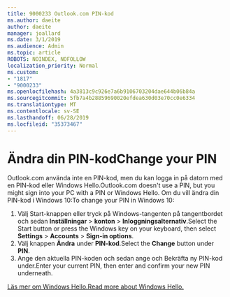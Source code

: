 ```yaml
---
title: 9000233 Outlook.com PIN-kod
ms.author: daeite
author: daeite
manager: joallard
ms.date: 3/1/2019
ms.audience: Admin
ms.topic: article
ROBOTS: NOINDEX, NOFOLLOW
localization_priority: Normal
ms.custom:
- "1817"
- "9000233"
ms.openlocfilehash: 4a3813c9c926e7a6b9106703204dae644b06b84a
ms.sourcegitcommit: 5fb7a4b28859690020efdea630d03e70cc0e6334
ms.translationtype: MT
ms.contentlocale: sv-SE
ms.lasthandoff: 06/28/2019
ms.locfileid: "35373467"
---
```

# <a name="change-your-pin"></a><span data-ttu-id="dcfa5-102">Ändra din PIN-kod</span><span class="sxs-lookup"><span data-stu-id="dcfa5-102">Change your PIN</span></span>

<span data-ttu-id="dcfa5-103">Outlook.com använda inte en PIN-kod, men du kan logga in på datorn med en PIN-kod eller Windows Hello.</span><span class="sxs-lookup"><span data-stu-id="dcfa5-103">Outlook.com doesn't use a PIN, but you might sign into your PC with a PIN or Windows Hello.</span></span> <span data-ttu-id="dcfa5-104">Om du vill ändra din PIN-kod i Windows 10:</span><span class="sxs-lookup"><span data-stu-id="dcfa5-104">To change your PIN in Windows 10:</span></span>

1. <span data-ttu-id="dcfa5-105">Välj Start-knappen eller tryck på Windows-tangenten på tangentbordet och sedan **Inställningar** > **konton** > **Inloggningsalternativ**.</span><span class="sxs-lookup"><span data-stu-id="dcfa5-105">Select the Start button or press the Windows key on your keyboard, then select **Settings** > **Accounts** > **Sign-in options**.</span></span>
2. <span data-ttu-id="dcfa5-106">Välj knappen **Ändra** under **PIN-kod**.</span><span class="sxs-lookup"><span data-stu-id="dcfa5-106">Select the **Change** button under **PIN**.</span></span>
3. <span data-ttu-id="dcfa5-107">Ange den aktuella PIN-koden och sedan ange och Bekräfta ny PIN-kod under.</span><span class="sxs-lookup"><span data-stu-id="dcfa5-107">Enter your current PIN, then enter and confirm your new PIN underneath.</span></span>

[<span data-ttu-id="dcfa5-108">Läs mer om Windows Hello.</span><span class="sxs-lookup"><span data-stu-id="dcfa5-108">Read more about Windows Hello.</span></span>](https://support.microsoft.com/help/17215/)